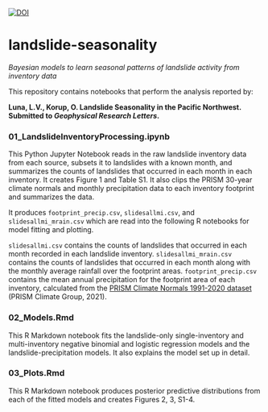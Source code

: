 [![DOI](https://zenodo.org/badge/DOI/10.5281/zenodo.6299024.svg)](https://doi.org/10.5281/zenodo.6299024)

# landslide-seasonality
*Bayesian models to learn seasonal patterns of landslide activity from inventory data*

This repository contains notebooks that perform the analysis reported by: 

**Luna, L.V., Korup, O. Landslide Seasonality in the Pacific Northwest.  Submitted to *Geophysical Research Letters*.**

### 01_LandslideInventoryProcessing.ipynb
This Python Jupyter Notebook reads in the raw landslide inventory data from each source, subsets it to landslides with a known month, and summarizes the counts of landslides that occurred in each month in each inventory.  It creates Figure 1 and Table S1.  It also clips the PRISM 30-year climate normals and  monthly precipitation data to each inventory footprint and summarizes the data.

It produces `footprint_precip.csv`, `slidesallmi.csv`, and `slidesallmi_mrain.csv` which are read into the following R notebooks for model fitting and plotting.

`slidesallmi.csv` contains the counts of landslides that occurred in each month recorded in each landslide inventory.
`slidesallmi_mrain.csv` contains the counts of landslides that occurred in each month along with the monthly average rainfall over the footprint areas.
`footprint_precip.csv` contains the mean annual precipitation for the footprint area of each inventory, calculated from the [PRISM Climate Normals 1991-2020 dataset](https://prism.oregonstate.edu/normals/) (PRISM Climate Group, 2021).

### 02_Models.Rmd
This R Markdown notebook fits the landslide-only single-inventory and multi-inventory negative binomial and logistic regression models and the landslide-precipitation models.  It also explains the model set up in detail.

### 03_Plots.Rmd
This R Markdown notebook produces posterior predictive distributions from each of the fitted models and creates Figures 2, 3, S1-4.  
